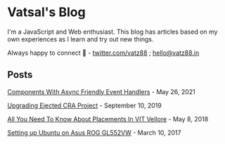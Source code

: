 <!--json
{
	"title": "Vatsal's Blog",
	"description": "Blog by Vatsal Joshi",
	"meta": [
		{ "name": "keywords", "content": "Blog,Vatsal,Joshi,vatz88" },
		{ "property": "og:url", "content": "https://blog.vatz88.in" },
		{ "property": "twitter:url", "content": "https://blog.vatz88.in" }
	],
	"script": ["/static/js/instantpage.v5.1.0.min.js"],
	"css": ["/static/css/homescreen-fonts.css"],
	"enableDisqus": false
}
-->

# Vatsal's Blog

I'm a JavaScript and Web enthusiast. This blog has articles based on my own experiences as I learn and try out new things.

Always happy to connect 🙂 - [twitter.com/vatz88](https://twitter.com/vatz88) ; [hello@vatz88.in](mailto:hello@vatz88.in)

## Posts

<!-- Posts -->

[Components With Async Friendly Event Handlers](/components-with-async-friendly-event-handlers) - May 26, 2021

[Upgrading Ejected CRA Project](/upgrading-ejected-cra-project) - September 10, 2019

[All You Need To Know About Placements In VIT Vellore](/all-you-need-to-Know-about-placements-in-vit-vellore) - May 8, 2018

[Setting up Ubuntu on Asus ROG GL552VW](/setting-up-ubuntu-on-asus-rog-gl552vw) - March 10, 2017
